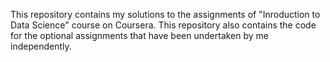 This repository contains my solutions to the assignments of "Inroduction to Data Science" course on Coursera. This repository also contains the code for the optional assignments that have been undertaken by me independently.
